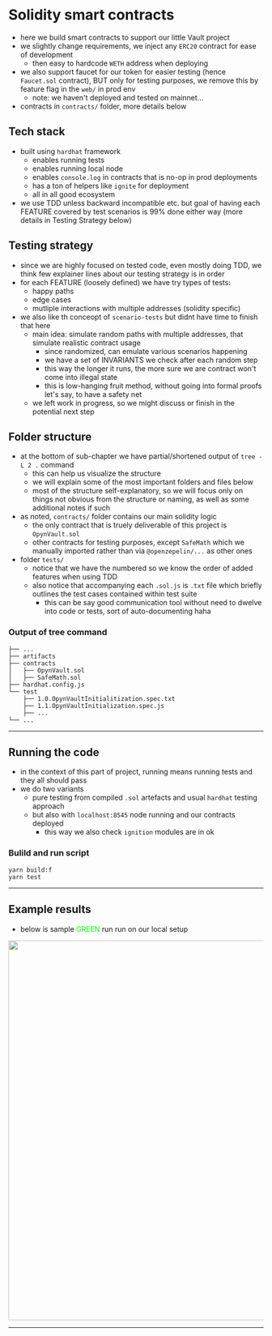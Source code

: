 # Solidity smart contracts

- here we build smart contracts to support our little Vault project
- we slightly change requirements, we inject any `ERC20` contract for ease of development
  - then easy to hardcode `WETH` address when deploying
- we also support faucet for our token for easier testing (hence `Faucet.sol` contract), BUT only for testing purposes, we remove this by feature flag in the `web/` in prod env
  - note: we haven't deployed and tested on mainnet...
- contracts in `contracts/` folder, more details below

## Tech stack

- built using `hardhat` framework
  - enables running tests
  - enables running local node
  - enables `console.log` in contracts that is no-op in prod deployments
  - has a ton of helpers like `ignite` for deployment
  - all in all good ecosystem
- we use TDD unless backward incompatible etc. but goal of having each FEATURE covered by test scenarios is 99% done either way (more details in Testing Strategy below)

## Testing strategy

- since we are highly focused on tested code, even mostly doing TDD, we think few explainer lines about our testing strategy is in order
- for each FEATURE (loosely defined) we have try types of tests:
  - happy paths
  - edge cases
  - mutliple interactions with multiple addresses (solidity specific)
- we also like th conceopt of `scenario-tests` but didnt have time to finish that here
  - main idea: simulate random paths with multiple addresses, that simulate realistic contract usage
    - since randomized, can emulate various scenarios happening
    - we have a set of INVARIANTS we check after each random step
    - this way the longer it runs, the more sure we are contract won't come into illegal state
    - this is low-hanging fruit method, without going into formal proofs let's say, to have a safety net
  - we left work in progress, so we might discuss or finish in the potential next step

## Folder structure

- at the bottom of sub-chapter we have partial/shortened output of `tree -L 2 .` command
  - this can help us visualize the structure
  - we will explain some of the most important folders and files below
  - most of the structure self-explanatory, so we will focus only on things not obvious from the structure or naming, as well as some additional notes if such
- as noted, `contracts/` folder contains our main solidity logic
  - the only contract that is truely deliverable of this project is `OpynVault.sol`
  - other contracts for testing purposes, except `SafeMath` which we manually imported rather than via `@openzepelin/...` as other ones
- folder `tests/`
  - notice that we have the numbered so we know the order of added features when using TDD
  - also notice that accompanying each `.sol.js` is `.txt` file which briefly outlines the test cases contained within test suite
    - this can be say good communication tool without need to dwelve into code or tests, sort of auto-documenting haha

### Output of tree command

```
├── ...
├── artifacts
├── contracts
│   ├── OpynVault.sol
│   ├── SafeMath.sol
├── hardhat.config.js
└── test
    ├── 1.0.OpynVaultInitialitization.spec.txt
    ├── 1.1.OpynVaultInitialization.spec.js
    ├── ...
└── ...
```

---

## Running the code

- in the context of this part of project, running means running tests and they all should pass
- we do two variants
  - pure testing from compiled `.sol` artefacts and usual `hardhat` testing approach
  - but also with `localhost:8545` node running and our contracts deployed
    - this way we also check `ignition` modules are in ok

### Bulild and run script

```
yarn build:f
yarn test
```

---

## Example results

- below is sample <span style="color: #00ff00">GREEN</span> run run on our local setup

<img src="https://imgur.com/bzWpwtm.png" width=750 />

---